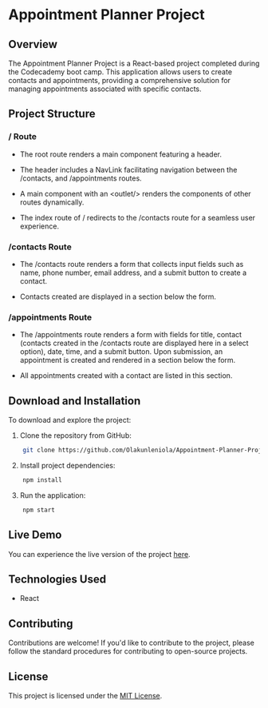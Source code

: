 # Appointment Planner Project

## Overview
The Appointment Planner Project is a React-based project completed during the Codecademy boot camp. This application allows users to create contacts and appointments, providing a comprehensive solution for managing appointments associated with specific contacts.

## Project Structure

### / Route
+ The root route renders a main component featuring a header.
- The header includes a NavLink facilitating navigation between the /contacts, and /appointments routes.
+  A main component with an \<outlet/> renders the components of other routes dynamically.
- The index route of / redirects to the /contacts route for a seamless user experience.

### /contacts Route
+ The /contacts route renders a form that collects input fields such as name, phone number, email address, and a submit button to create a contact.
- Contacts created are displayed in a section below the form.

### /appointments Route
+ The /appointments route renders a form with fields for title, contact (contacts created in the /contacts route are displayed here in a select option), date, time, and a submit button.
Upon submission, an appointment is created and rendered in a section below the form.
- All appointments created with a contact are listed in this section.

## Download and Installation

To download and explore the project:

1. Clone the repository from GitHub:


```bash
    git clone https://github.com/Olakunleniola/Appointment-Planner-Project.git
```

2. Install project dependencies:

```bash
    npm install
```
3. Run the application:

```bash
    npm start
```

## Live Demo

You can experience the live version of the project [here]().

## Technologies Used
+ React

## Contributing
Contributions are welcome! If you'd like to contribute to the project, please follow the standard procedures for contributing to open-source projects.

## License
This project is licensed under the [MIT License]().